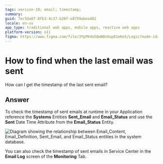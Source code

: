 ```yaml
---
tags: version-10; email; timestamp;
summary: 
guid: 7ec5da67-8fb3-4c37-b20f-e8759abea401
locale: en-us
app_type: traditional web apps, mobile apps, reactive web apps
platform-version: o11
figma: https://www.figma.com/file/3YpPKdo5QwN0z6up61eKe5/Logic?node-id=147:325
---
```


# How to find when the last email was sent

How can I get the timestamp of the last sent email?

## Answer

To check the timestamp of sent emails at runtime in your Application reference the **Systems** Entities **Sent\_Email** and **Email\_Status** and use the **Sent** Date Time Attribute from the **Email\_Status** Entity. 

![Diagram showing the relationship between Email_Content, Email_Definition, Sent_Email, and Email_Status entities in the system database.](images/email-sent-00.png "Email Entities Relationship Diagram")

You can also check the timestamp of sent emails in Service Center in the **Email Log** screen of the **Monitoring** Tab.